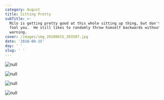 ```yaml
---
category: August
title: Sitting Pretty
subTitle: >-
  Milo is getting pretty good at this whole sitting up thing, but don't let him
  fool you.  He still likes to randomly throw himself backwards without any
  warning.  
cover: /images/img_20180815_203507.jpg
date: '2018-08-15'
day: ' '
slug: ' '
---
```

![null](/images/img_20180815_203507.jpg)

![null](/images/img_20180815_203552.jpg)

![null](/images/img_20180815_203640.jpg)

![null](/images/img_20180815_191927.jpg)
